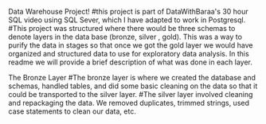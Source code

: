 Data Warehouse Project! 
#this project is part of DataWithBaraa's 30 hour SQL video using SQL Sever, which I have adapted to work in Postgresql.  
#This project was structured where there would be three schemas to denote layers in the data base (bronze, silver , gold). This was a way to purify the data in stages so that once we got the gold layer we would have organized and structured data to use for exploratory data analysis. In this readme we will provide a brief description of what was done in each layer. 

The Bronze Layer 
#The bronze layer is where we created the database and schemas, handled tables, and did some basic cleaning on the data so that it could be transported to the silver layer.
#The silver layer involved cleaning and repackaging the data. We removed duplicates, trimmed strings, used case statements to clean our data, etc. 


